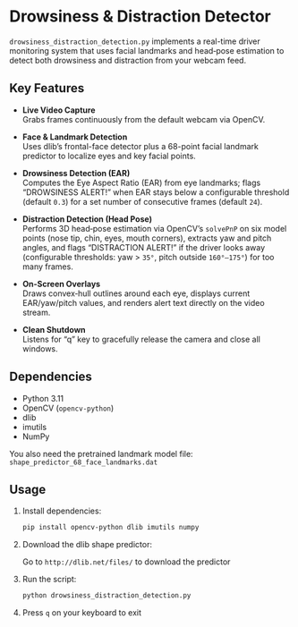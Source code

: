# Drowsiness & Distraction Detector

`drowsiness_distraction_detection.py` implements a real-time driver monitoring system that uses facial landmarks and head‐pose estimation to detect both drowsiness and distraction from your webcam feed.

## Key Features

- **Live Video Capture**  
  Grabs frames continuously from the default webcam via OpenCV.

- **Face & Landmark Detection**  
  Uses dlib’s frontal-face detector plus a 68-point facial landmark predictor to localize eyes and key facial points.

- **Drowsiness Detection (EAR)**  
  Computes the Eye Aspect Ratio (EAR) from eye landmarks; flags “DROWSINESS ALERT!” when EAR stays below a configurable threshold (default `0.3`) for a set number of consecutive frames (default `24`).

- **Distraction Detection (Head Pose)**  
  Performs 3D head‐pose estimation via OpenCV’s `solvePnP` on six model points (nose tip, chin, eyes, mouth corners), extracts yaw and pitch angles, and flags “DISTRACTION ALERT!” if the driver looks away (configurable thresholds: yaw > `35°`, pitch outside `160°–175°`) for too many frames.

- **On-Screen Overlays**  
  Draws convex‐hull outlines around each eye, displays current EAR/yaw/pitch values, and renders alert text directly on the video stream.

- **Clean Shutdown**  
  Listens for “q” key to gracefully release the camera and close all windows.

## Dependencies

- Python 3.11  
- OpenCV (`opencv-python`)  
- dlib  
- imutils  
- NumPy  

You also need the pretrained landmark model file: `shape_predictor_68_face_landmarks.dat`

## Usage

1. Install dependencies:
   ```bash
   pip install opencv-python dlib imutils numpy
2. Download the dlib shape predictor:
     
   Go to `http://dlib.net/files/` to download the predictor
   
4. Run the script:
   ```bash
   python drowsiness_distraction_detection.py
5. Press `q` on your keyboard to exit
